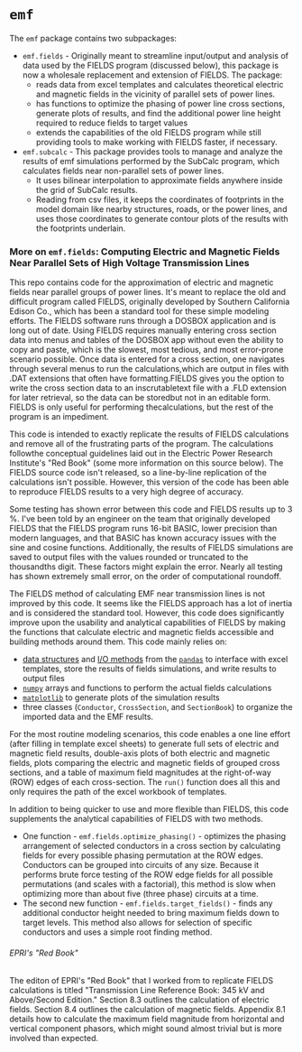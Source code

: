 # `emf`

The `emf` package contains two subpackages:
* `emf.fields` - Originally meant to streamline input/output and analysis of data used by the FIELDS program (discussed below), this package is now a wholesale replacement and extension of FIELDS. The package:
  * reads data from excel templates and calculates theoretical electric and magnetic fields in the vicinity of parallel sets of power lines.
  * has functions to optimize the phasing of power line cross sections, generate plots of results, and find the additional power line height required to reduce fields to target values
  * extends the capabilities of the old FIELDS program while still providing tools to make working with FIELDS faster, if necessary.
* `emf.subcalc` - This package provides tools to manage and analyze the results of emf simulations performed by the SubCalc program, which calculates fields near non-parallel sets of power lines.
  * It uses bilinear interpolation to approximate fields anywhere inside the grid of SubCalc results.
  * Reading from csv files, it keeps the coordinates of footprints in the model domain like nearby structures, roads, or the power lines, and uses those coordinates to generate contour plots of the results with the footprints underlain.

### More on `emf.fields`: Computing Electric and Magnetic Fields Near Parallel Sets of High Voltage Transmission Lines

This repo contains code for the approximation of electric and magnetic fields near parallel groups of power lines. It's meant to replace the old and difficult program called FIELDS, originally developed by Southern California Edison Co., which has been a standard tool for these simple modeling efforts. The FIELDS software runs through a DOSBOX application and is long out of date.
Using FIELDS requires manually entering cross section data into menus and tables of the DOSBOX app without even the ability to copy and paste, which is the slowest, most tedious, and most error-prone scenario possible. Once data is entered for a cross section, one navigates through several menus to run the calculations,which are output in files with .DAT extensions that often have formatting.FIELDS gives you the option to write the cross section data to an inscrutabletext file with a .FLD extension for later retrieval, so the data can be storedbut not in an editable form. FIELDS is only useful for performing thecalculations, but the rest of the program is an impediment.

This code is intended to exactly replicate the results of FIELDS calculations
and remove all of the frustrating parts of the program. The calculations followthe conceptual guidelines laid out in the Electric Power Research Institute's "Red Book" (some more information on this source below). The FIELDS source code isn't released, so a line-by-line replication of the calculations isn't possible. However, this version of the code has been able to reproduce FIELDS results to a very high degree of accuracy.

Some testing has shown error between this code and FIELDS results up to 3 %. I've been told by an engineer on the team that originally developed FIELDS that the FIELDS program runs 16-bit BASIC, lower precision than modern languages, and that BASIC has known accuracy issues with the sine and cosine functions. Additionally, the results of FIELDS simulations are saved to output files with the values rounded or truncated to the thousandths digit. These factors might explain the error. Nearly all testing has shown extremely small error, on the order of computational roundoff.

The FIELDS method of calculating EMF near transmission lines is not improved by this code. It seems like the FIELDS approach has a lot of inertia and is considered the standard tool. However, this code does significantly improve upon the usability and analytical capabilities of FIELDS by making the functions that calculate electric and magnetic fields accessible and building methods around them. This code mainly relies on:
* [data structures](http://pandas.pydata.org/pandas-docs/stable/dsintro.html#dataframe) and [I/O methods](http://pandas.pydata.org/pandas-docs/stable/io.html) from the [`pandas`](http://pandas.pydata.org/pandas-docs/stable/index.html) to interface with excel templates, store the results of fields simulations, and write results to output files
* [`numpy`](http://www.numpy.org/) arrays and functions to perform the actual fields calculations
* [`matplotlib`](http://matplotlib.org/) to generate plots of the simulation results
* three classes (`Conductor`, `CrossSection`, and `SectionBook`) to organize the imported data and the EMF results.

For the most routine modeling scenarios, this code enables a one line effort (after filling in template excel sheets) to generate full sets of electric and magnetic field results, double-axis plots of both electric and magnetic fields, plots comparing the electric and magnetic fields of grouped cross sections, and a table of maximum field magnitudes at the right-of-way (ROW) edges of each cross-section. The `run()` function does all this and only requires the path of the excel workbook of templates.

In addition to being quicker to use and more flexible than FIELDS, this code supplements the analytical capabilities of FIELDS with two methods.
* One function - `emf.fields.optimize_phasing()` - optimizes the phasing arrangement of selected conductors in a cross section by calculating fields for every possible phasing permutation at
the ROW edges. Conductors can be grouped into circuits of any size. Because it performs brute force testing of the ROW edge fields for all possible permutations
(and scales with a factorial), this method is slow when optimizing more than about five (three phase) circuits at a time.
* The second new function - `emf.fields.target_fields()` - finds any additional conductor height needed to bring maximum fields down to target levels. This method also allows for selection of specific conductors and uses a simple root finding method.

###### EPRI's "Red Book"

The editon of EPRI's "Red Book" that I worked from to replicate FIELDS calculations is titled "Transmission Line Reference Book: 345 kV and Above/Second Edition." Section 8.3 outlines the calculation of electric fields. Section 8.4 outlines the calculation of magnetic fields. Appendix 8.1 details how to calculate the maximum field magnitude from horizontal and vertical component phasors, which might sound almost trivial but is more involved than expected.
